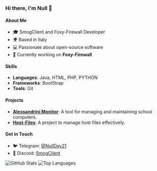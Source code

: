 ### Hi there, I'm Null 👋

#### About Me
- 🎓 SmogClient and Foxy-Firewall Developer
- 🌍 Based in Italy
- 💻 Passionate about open-source software
- 🚀 Currently working on **Foxy-Firewall**

#### Skills
- **Languages**: Java, HTML, PHP, PYTHON
- **Frameworks**: BootStrap
- **Tools**: Git

#### Projects
- [**Alessandrini Monitor**](https://github.com/NullDev21/AlessandriniMonitor): A tool for managing and maintaining school computers.
- [**Host-Files**](https://github.com/NullDev21/Host-Files): A project to manage host files effectively.

#### Get in Touch
- 🐦 Telegram: [@NullDev21](https://t.me/NullDev21)
- 💬 Discord: [SmogClient](https://dsc.gg/HunterSQ)

![GitHub Stats](https://github-readme-stats.vercel.app/api?username=NullDev21&show_icons=true&theme=dark)
![Top Languages](https://github-readme-stats.vercel.app/api/top-langs/?username=NullDev21&layout=compact&theme=dark)
